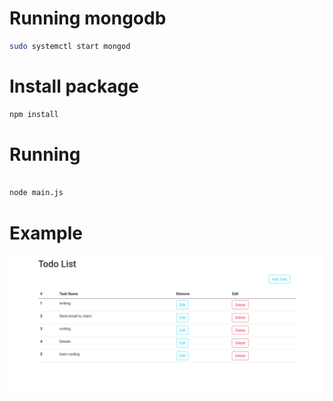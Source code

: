 # Running mongodb

```sh
sudo systemctl start mongod

```


# Install package 
```sh 
npm install

```

# Running 

```sh 

node main.js 
```


# Example 
<img src="https://raw.githubusercontent.com/aditiyadwiramadani88/express-js-mongo/master/static/Screenshot%20from%202021-08-31%2017-50-52.png" alt="image-example">



